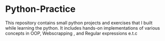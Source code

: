 # Python-Practice
This repository contains small python projects and exercises that I built while learning the python. It includes hands-on implementations of various concepts in OOP, Webscrapping , and Regular expressions e.t.c
